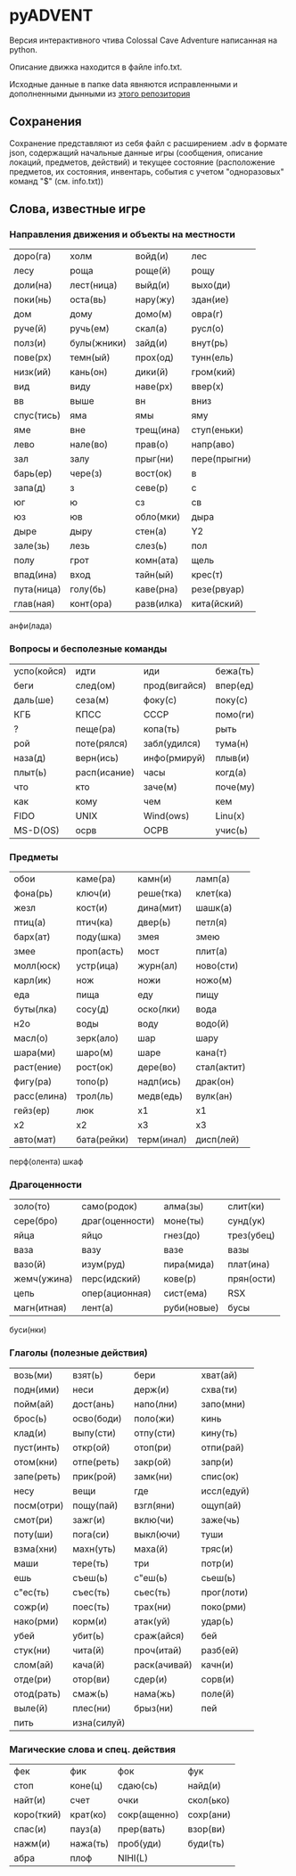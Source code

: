 # pyADVENT
Версия интерактивного чтива Colossal Cave Adventure написанная на python.

Описание движка находится в файле info.txt.

Исходные данные в папке data явняются исправленными и дополненными дынными из [этого репозитория](https://github.com/sergev/colossal-cave-adventure-ru) 

## Сохранения
Сохранение представляют из себя файл с расширением .adv в формате json, содержащий начальные данные игры (сообщения, описание локаций, предметов, действий) и текущее состояние (расположение предметов, их состояния, инвентарь, события с учетом "одноразовых" команд "$" (см. info.txt))

## Слова, известные игре
### Направления движения и объекты на местности
|||||
|-|-|-|-|
 доро(га) | холм| войд(и)| лес
 лесу| роща| роще(й)| рощу
 доли(на)| лест(ница)|выйд(и)| выхо(ди)
 поки(нь)| оста(вь)| нару(жу)| здан(ие)
 дом| дому| домо(м)| овра(г)
 руче(й)| ручь(ем)| скал(а)| русл(о)
 полз(и)| булы(жники)| зайд(и)| внут(рь)
 пове(рх)| темн(ый)| прох(од)| тунн(ель)
 низк(ий)| кань(он)| дики(й)| гром(кий)
 вид| виду| наве(рх)| ввер(х)
 вв|выше| вн|вниз
 спус(тись)|яма| ямы| яму
 яме| вне| трещ(ина)| ступ(еньки)
 лево| нале(во)| прав(о)| напр(аво)
 зал| залу| прыг(ни)| пере(прыгни)
 барь(ер)| чере(з)| вост(ок)| в
 запа(д)| з| севе(р)| с
 юг|ю| сз|св
 юз|юв|обло(мки)| дыра
 дыре| дыру| стен(а)| Y2
 зале(зь)| лезь| слез(ь)| пол
 полу| грот| комн(ата)| щель
 впад(ина)| вход| тайн(ый)| крес(т)
 пута(ница)|голу(бь)| каве(рна)| резе(рвуар)
 глав(ная)| конт(ора)| разв(илка)|кита(йский)
 анфи(лада)

### Вопросы и бесполезные команды
|||||
|-|-|-|-|
 успо(койся)| идти| иди| бежа(ть)
 беги| след(ом)| прод(вигайся)| впер(ед)
 даль(ше)| сеза(м)| фоку(с)| поку(с)
 КГБ| КПСС| СССР| помо(ги)
 ?| пеще(ра)| копа(ть)| рыть
 рой| поте(рялся)| забл(удился)| тума(н)
 наза(д)| верн(ись)| инфо(рмируй)| плыв(и)
 плыт(ь)| расп(исание)| часы| когд(а)
 что| кто| заче(м)| поче(му)
 как| кому| чем| кем
 FIDO| UNIX| Wind(ows)| Linu(x)
 MS-D(OS)| осрв| OCPB| учис(ь)

### Предметы
|||||
|-|-|-|-|
 обои| каме(ра)| камн(и)| ламп(а)
 фона(рь)| ключ(и)| реше(тка)| клет(ка)
 жезл| кост(и)| дина(мит)| шашк(а)
 птиц(а)| птич(ка)| двер(ь)| петл(я)
 барх(ат)| поду(шка)| змея| змею
 змее| проп(асть)|мост| плит(а)
 молл(юск)| устр(ица)| журн(ал)| ново(сти)
 карл(ик)| нож| ножи| ножо(м)
 еда| пища| еду| пищу
 буты(лка)| сосу(д)| оско(лки)| вода
 н2о| воды| воду| водо(й)
 масл(о)| зерк(ало)| шар| шару
 шара(ми)| шаро(м)| шаре| кана(т)
 раст(ение)|рост(ок)| дере(во)| стал(актит)
 фигу(ра)| топо(р)| надп(ись)| драк(он)
 расс(елина)| трол(ль)| медв(едь)| вулк(ан)
 гейз(ер)| люк| х1|х1
 х2|х2|х3|х3
 авто(мат)| бата(рейки)| терм(инал)|дисп(лей)
 перф(олента) шкаф

### Драгоценности
|||||
|-|-|-|-|
 золо(то)| само(родок)| алма(зы)| слит(ки)
 сере(бро)| драг(оценности)| моне(ты)| сунд(ук)
 яйца| яйцо| гнез(до)| трез(убец)
 ваза| вазу| вазе| вазы
 вазо(й)| изум(руд)| пира(мида)|плат(ина)
 жемч(ужина)| перс(идский)| кове(р)| прян(ости)
 цепь| опер(ационная)| сист(ема)| RSX
 магн(итная)| лент(а)| руби(новые)| бусы
 буси(нки)

### Глаголы (полезные действия)
|||||
|-|-|-|-|
 возь(ми)| взят(ь)| бери| хват(ай)
 подн(ими)| неси| держ(и)| схва(ти)
 пойм(ай)| дост(ань)| напо(лни)| запо(мни)
 брос(ь)| осво(боди)|поло(жи)| кинь
 клад(и)| выпу(сти)| отпу(сти)| кину(ть)
 пуст(инть)|откр(ой)| отоп(ри)| отпи(рай)
 отом(кни)| отпе(реть)|закр(ой)| запр(и)
 запе(реть)|прик(рой)| замк(ни)| спис(ок)
 несу| вещи| где| иссл(едуй)
 посм(отри)|пощу(пай)| взгл(яни)| ощуп(ай)
 смот(ри)| зажг(и)| вклю(чи)| заже(чь)
 поту(ши)| пога(си)| выкл(ючи)| туши
 взма(хни)| махн(уть)| маха(й)| тряс(и)
 маши| тере(ть)| три| потр(и)
 ешь| съеш(ь)| с"еш(ь)| сьеш(ь)
 с"ес(ть)| съес(ть)| сьес(ть)| прог(лоти)
 сожр(и)| поес(ть)| трах(ни)| поко(рми)
 нако(рми)| корм(и)| атак(уй)| удар(ь)
 убей| убит(ь)| сраж(айся)|бей
 стук(ни)| чита(й)| проч(итай)|разб(ей)
 слом(ай)| кача(й)| раск(ачивай)| качн(и)
 отде(ри)| отор(ви)| сдер(и)| сорв(и)
 отод(рать)|смаж(ь)| нама(жь)| поле(й)
 выле(й)| плес(ни)| брыз(ни)| пей
 пить| изна(силуй)

### Магические слова и спец. действия
|||||
|-|-|-|-|
 фек| фик| фок| фук
 стоп| коне(ц)| сдаю(сь)| найд(и)
 найт(и)| счет| очки| скол(ько)
 коро(ткий)|крат(ко)| сокр(ащенно)| сохр(ани)
 спас(и)| пауз(а)| прер(вать)|взор(ви)
 нажм(и)| нажа(ть)| проб(уди)| буди(ть)
 абра| плоф| NIHI(L)
